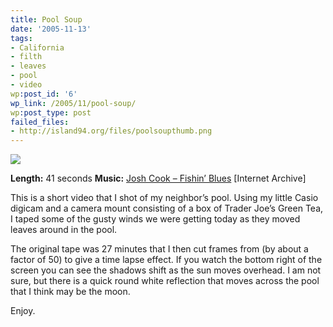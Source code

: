 ```yaml
---
title: Pool Soup
date: '2005-11-13'
tags:
- California
- filth
- leaves
- pool
- video
wp:post_id: '6'
wp_link: /2005/11/pool-soup/
wp:post_type: post
failed_files:
- http://island94.org/files/poolsoupthumb.png
---
```


[ ![](2005-11-13-Pool-Soup/poolsoupthumb.png) ](2005-11-13-Pool-Soup/poolsoup.mp4)

**Length:** 41 seconds
**Music:** [Josh Cook – Fishin’ Blues](http://www.archive.org/audio/audio-details-db.php?collection=opensource_audio&collectionid=FishinBlues) [Internet Archive]


This is a short video that I shot of my neighbor’s pool. Using my little Casio digicam and a camera mount consisting of a box of Trader Joe’s Green Tea, I taped some of the gusty winds we were getting today as they moved leaves around in the pool.

The original tape was 27 minutes that I then cut frames from (by about a factor of 50) to give a time lapse effect. If you watch the bottom right of the screen you can see the shadows shift as the sun moves overhead. I am not sure, but there is a quick round white reflection that moves across the pool that I think may be the moon.

Enjoy.
